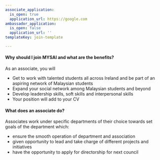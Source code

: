 ```yaml
---
associate_application:
  is_open: true
  application_url: https://google.com
ambassador_application:
  is_open: false
  application_url: ''
templateKey: join-template

---
```

#### Why should I join MYSAI and what are the benefits?

As an associate, you will

* Get to work with talented students all across Ireland and be part of an aspiring network of Malaysian students
* Expand your social network among Malaysian students and beyond
* Develop leadership skills, soft skills and interpersonal skills
* Your position will add to your CV

#### What does an associate do?

Associates work under specific departments of their choice towards set goals of the department which:

* ensure the smooth operation of department and association
* given opportunity to lead and take charge of different projects and initiatives
* have the opportunity to apply for directorship for next council